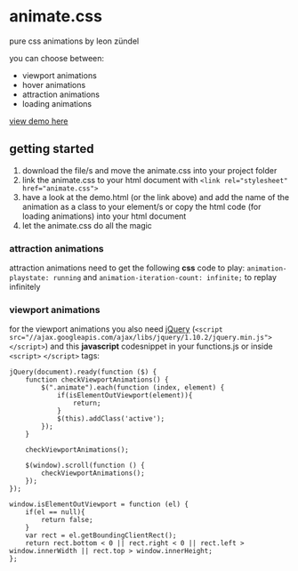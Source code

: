 # animate.css
pure css animations by leon zündel

you can choose between:

* viewport animations
* hover animations 
* attraction animations
* loading animations

[view demo here](https://raw.githack.com/leonzuendel/animate.css/master/demo.html)

## getting started

1. download the file/s and move the animate.css into your project folder
2. link the animate.css to your html document with `<link rel="stylesheet" href="animate.css">`
3. have a look at the demo.html (or the link above) and add the name of the animation as a class to your element/s or copy the html code (for loading animations) into your html document
4. let the animate.css do all the magic

### attraction animations

attraction animations need to get the following **css** code to play: `animation-playstate: running` and `animation-iteration-count: infinite;` to replay infinitely

### viewport animations

for the viewport animations you also need [jQuery](https://jquery.com) (`<script src="//ajax.googleapis.com/ajax/libs/jquery/1.10.2/jquery.min.js"></script>`) and this **javascript** codesnippet in your functions.js or inside `<script>` `</script>` tags:
```
jQuery(document).ready(function ($) {
    function checkViewportAnimations() {
        $(".animate").each(function (index, element) {
            if(isElementOutViewport(element)){
                return;
            }
            $(this).addClass('active');
        });
    }

    checkViewportAnimations();

    $(window).scroll(function () {
        checkViewportAnimations();
    });
});

window.isElementOutViewport = function (el) {
    if(el == null){
        return false;
    }
    var rect = el.getBoundingClientRect();
    return rect.bottom < 0 || rect.right < 0 || rect.left > window.innerWidth || rect.top > window.innerHeight;
};
```
